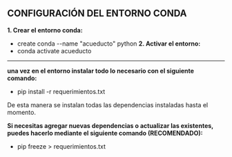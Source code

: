 
## CONFIGURACIÓN DEL ENTORNO CONDA

**1. Crear el entorno conda:**
- create conda --name "acueducto" python
**2. Activar el entorno:**
- conda activate acueducto 
---
**una vez en el entorno instalar todo lo necesario con el siguiente comando:**
- pip install -r requerimientos.txt

De esta manera se instalan todas las dependencias instaladas hasta el momento.

**Si necesitas agregar nuevas dependencias o actualizar las existentes, puedes hacerlo mediante el siguiente comando (RECOMENDADO):**
- pip freeze > requerimientos.txt


 
